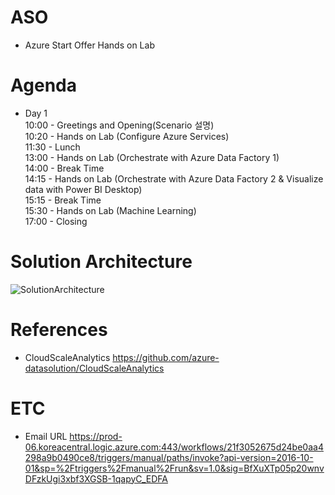 # ASO
* Azure Start Offer Hands on Lab

# Agenda  
* Day 1  
10:00 - Greetings and Opening(Scenario 설명)   
10:20 - Hands on Lab (Configure Azure Services)   
11:30 - Lunch   
13:00 - Hands on Lab (Orchestrate with Azure Data Factory 1)   
14:00 - Break Time   
14:15 - Hands on Lab (Orchestrate with Azure Data Factory 2 & Visualize data with Power BI Desktop)   
15:15 - Break Time   
15:30 - Hands on Lab (Machine Learning)   
17:00 - Closing  

# Solution Architecture
![SolutionArchitecture](https://github.com/azure-datasolution/ASO/blob/master/SolutionArchitecture.png)

# References
* CloudScaleAnalytics 
https://github.com/azure-datasolution/CloudScaleAnalytics  

# ETC
* Email URL
https://prod-06.koreacentral.logic.azure.com:443/workflows/21f3052675d24be0aa4298a9b0490ce8/triggers/manual/paths/invoke?api-version=2016-10-01&sp=%2Ftriggers%2Fmanual%2Frun&sv=1.0&sig=BfXuXTp05p20wnvDFzkUgi3xbf3XGSB-1qapyC_EDFA
